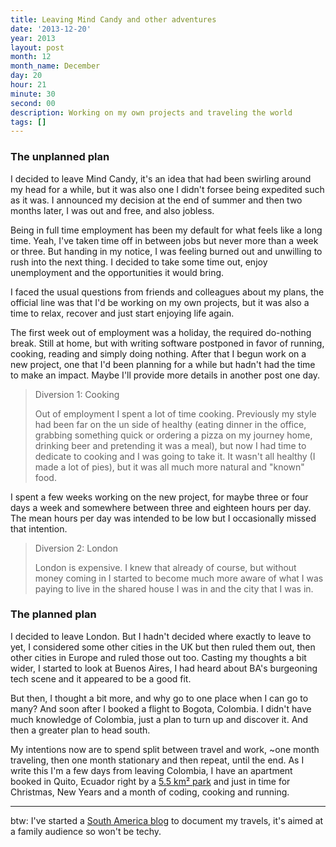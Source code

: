 ```yaml
---
title: Leaving Mind Candy and other adventures
date: '2013-12-20'
year: 2013
layout: post
month: 12
month_name: December
day: 20
hour: 21
minute: 30
second: 00
description: Working on my own projects and traveling the world
tags: []
---
```


### The unplanned plan

I decided to leave Mind Candy, it's an idea that had been swirling around my head for a while, but it was also one I didn't forsee being expedited such as it was. I announced my decision at the end of summer and then two months later, I was out and free, and also jobless.

Being in full time employment has been my default for what feels like a long time. Yeah, I've taken time off in between jobs but never more than a week or three. But handing in my notice, I was feeling burned out and unwilling to rush into the next thing. I decided to take some time out, enjoy unemployment and the opportunities it would bring.

I faced the usual questions from friends and colleagues about my plans, the official line was that I'd be working on my own projects, but it was also a time to relax, recover and just start enjoying life again.

The first week out of employment was a holiday, the required do-nothing break. Still at home, but with writing software postponed in favor of running, cooking, reading and simply doing nothing. After that I begun work on a new project, one that I'd been planning for a while but hadn't had the time to make an impact. Maybe I'll provide more details in another post one day.

> Diversion 1: Cooking
>
> Out of employment I spent a lot of time cooking. Previously my style had been far on the un side of healthy (eating dinner in the office, grabbing something quick or ordering a pizza on my journey home, drinking beer and pretending it was a meal), but now I had time to dedicate to cooking and I was going to take it. It wasn't all healthy (I made a lot of pies), but it was all much more natural and "known" food.

I spent a few weeks working on the new project, for maybe three or four days a week and somewhere between three and eighteen hours per day. The mean hours per day was intended to be low but I occasionally missed that intention.

> Diversion 2: London
>
> London is expensive. I knew that already of course, but without money coming in I started to become much more aware of what I was paying to live in the shared house I was in and the city that I was in.

### The planned plan

I decided to leave London. But I hadn't decided where exactly to leave to yet, I considered some other cities in the UK but then ruled them out, then other cities in Europe and ruled those out too. Casting my thoughts a bit wider, I started to look at Buenos Aires, I had heard about BA's burgeoning tech scene and it appeared to be a good fit.

But then, I thought a bit more, and why go to one place when I can go to many? And soon after I booked a flight to Bogota, Colombia. I didn't have much knowledge of Colombia, just a plan to turn up and discover it. And then a greater plan to head south.

My intentions now are to spend split between travel and work, ~one month traveling, then one month stationary and then repeat, until the end. As I write this I'm a few days from leaving Colombia, I have an apartment booked in Quito, Ecuador right by a [5.5 km² park](http://www.getquitoecuador.com/quito-cultural-attractions/quito_metropolitan_park.html "Quito Metropolitan Park") and just in time for Christmas, New Years and a month of coding, cooking and running.

- - -
btw: I've started a [South America blog](http://sablog.danmidwood.com/ "South America Travel Blog") to document my travels, it's aimed at a family audience so won't be techy.
